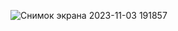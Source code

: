 ![Снимок экрана 2023-11-03 191857](https://github.com/ChyngyzUtkelbaev/TextArea-Component/assets/76212719/767c9c1c-57af-44d4-b916-4b549750e7ec)

